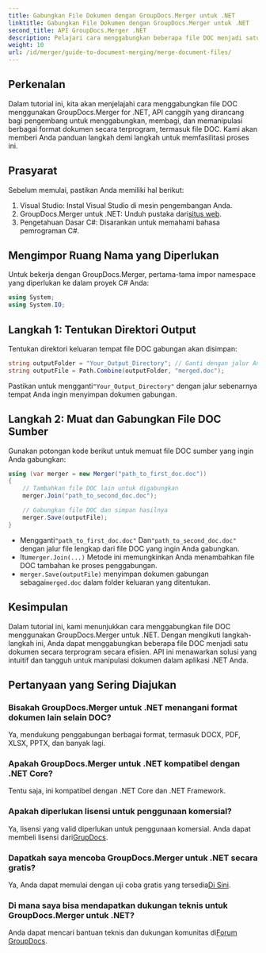 ```yaml
---
title: Gabungkan File Dokumen dengan GroupDocs.Merger untuk .NET
linktitle: Gabungkan File Dokumen dengan GroupDocs.Merger untuk .NET
second_title: API GroupDocs.Merger .NET
description: Pelajari cara menggabungkan beberapa file DOC menjadi satu dokumen dengan mudah menggunakan GroupDocs.Merger untuk .NET. Tutorial komprehensif ini menyediakan pendekatan yang jelas dan bertahap, yang mencakup prasyarat, cuplikan kode, dan Tanya Jawab Umum.
weight: 10
url: /id/merger/guide-to-document-merging/merge-document-files/
---
```

## Perkenalan

Dalam tutorial ini, kita akan menjelajahi cara menggabungkan file DOC menggunakan GroupDocs.Merger for .NET, API canggih yang dirancang bagi pengembang untuk menggabungkan, membagi, dan memanipulasi berbagai format dokumen secara terprogram, termasuk file DOC. Kami akan memberi Anda panduan langkah demi langkah untuk memfasilitasi proses ini.

## Prasyarat

Sebelum memulai, pastikan Anda memiliki hal berikut:

1. Visual Studio: Instal Visual Studio di mesin pengembangan Anda.
2. GroupDocs.Merger untuk .NET: Unduh pustaka dari[situs web](https://releases.groupdocs.com/merger/net/).
3. Pengetahuan Dasar C#: Disarankan untuk memahami bahasa pemrograman C#.

## Mengimpor Ruang Nama yang Diperlukan

Untuk bekerja dengan GroupDocs.Merger, pertama-tama impor namespace yang diperlukan ke dalam proyek C# Anda:

```csharp
using System;
using System.IO;
```

## Langkah 1: Tentukan Direktori Output

Tentukan direktori keluaran tempat file DOC gabungan akan disimpan:

```csharp
string outputFolder = "Your_Output_Directory"; // Ganti dengan jalur Anda
string outputFile = Path.Combine(outputFolder, "merged.doc");
```

 Pastikan untuk mengganti`"Your_Output_Directory"` dengan jalur sebenarnya tempat Anda ingin menyimpan dokumen gabungan.

## Langkah 2: Muat dan Gabungkan File DOC Sumber

Gunakan potongan kode berikut untuk memuat file DOC sumber yang ingin Anda gabungkan:

```csharp
using (var merger = new Merger("path_to_first_doc.doc"))
{
    // Tambahkan file DOC lain untuk digabungkan
    merger.Join("path_to_second_doc.doc");

    // Gabungkan file DOC dan simpan hasilnya
    merger.Save(outputFile);
}
```


-  Mengganti`"path_to_first_doc.doc"` Dan`"path_to_second_doc.doc"` dengan jalur file lengkap dari file DOC yang ingin Anda gabungkan.
-  Itu`merger.Join(...)` Metode ini memungkinkan Anda menambahkan file DOC tambahan ke proses penggabungan.
- `merger.Save(outputFile)` menyimpan dokumen gabungan sebagai`merged.doc` dalam folder keluaran yang ditentukan.

## Kesimpulan

Dalam tutorial ini, kami menunjukkan cara menggabungkan file DOC menggunakan GroupDocs.Merger untuk .NET. Dengan mengikuti langkah-langkah ini, Anda dapat menggabungkan beberapa file DOC menjadi satu dokumen secara terprogram secara efisien. API ini menawarkan solusi yang intuitif dan tangguh untuk manipulasi dokumen dalam aplikasi .NET Anda.

## Pertanyaan yang Sering Diajukan

### Bisakah GroupDocs.Merger untuk .NET menangani format dokumen lain selain DOC?

Ya, mendukung penggabungan berbagai format, termasuk DOCX, PDF, XLSX, PPTX, dan banyak lagi.

### Apakah GroupDocs.Merger untuk .NET kompatibel dengan .NET Core?

Tentu saja, ini kompatibel dengan .NET Core dan .NET Framework.

### Apakah diperlukan lisensi untuk penggunaan komersial?

 Ya, lisensi yang valid diperlukan untuk penggunaan komersial. Anda dapat membeli lisensi dari[GrupDocs](https://purchase.groupdocs.com/buy).

### Dapatkah saya mencoba GroupDocs.Merger untuk .NET secara gratis?

 Ya, Anda dapat memulai dengan uji coba gratis yang tersedia[Di Sini](https://releases.groupdocs.com/).

### Di mana saya bisa mendapatkan dukungan teknis untuk GroupDocs.Merger untuk .NET?

 Anda dapat mencari bantuan teknis dan dukungan komunitas di[Forum GroupDocs](https://forum.groupdocs.com/c/merger/32).